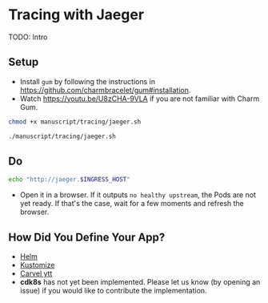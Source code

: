 # Tracing with Jaeger

TODO: Intro

## Setup

* Install `gum` by following the instructions in https://github.com/charmbracelet/gum#installation.
* Watch https://youtu.be/U8zCHA-9VLA if you are not familiar with Charm Gum.

```bash
chmod +x manuscript/tracing/jaeger.sh

./manuscript/tracing/jaeger.sh
```

## Do

```bash
echo "http://jaeger.$INGRESS_HOST"
```

* Open it in a browser. If it outputs `no healthy upstream`, the Pods are not yet ready. If that's the case, wait for a few moments and refresh the browser.

## How Did You Define Your App?

* [Helm](helm.md)
* [Kustomize](kustomize.md)
* [Carvel ytt](carvel.md)
* **cdk8s** has not yet been implemented. Please let us know (by opening an issue) if you would like to contribute the implementation.

